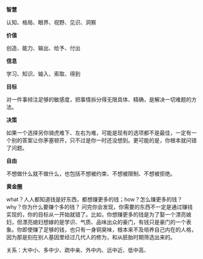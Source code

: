 **智慧**

认知、格局、眼界、视野、见识、洞察

**价值**

创造、能力、输出、给予、付出

**信息**

学习、知识、输入、索取、得到

**目标**

对一件事倾注足够的敏感度，把事情拆分得无限具体、精确，是解决一切难题的方法。

**决策**

如果一个选择另你骑虎难下、左右为难，可能是现有的选项都不是最佳，一定有一个别的答案让你茅塞顿开，只不过是你一时还没想到。更可能的是，你根本就问错了问题。

**自由**

不想做什么就不做什么，也包括不想被约束、不想被限制、不想被拒绝。

**黄金圈**

what？人人都知道钱是好东西，都想赚更多的钱；how？怎么赚更多的钱？why？你为什么要赚个多的钱？
问完你会发现，你需要的东西不一定是通过赚钱实现的，你的目标从一开始就错了。比如，你想赚更多的钱是为了娶一个漂亮媳妇，但漂亮媳妇想嫁的是学识、气质、品味出众的豪门，有钱只是豪门的一个表象。你即使赚了足够的钱，也只有一身铜臭味，根本来不及培养自己内在的人格，因为那是刻在别人基因里经过几代人的修为，和从胚胎时期筛选出来的。

关系：大中小、多中少、疏中亲、外中内、远中近、低中高、
